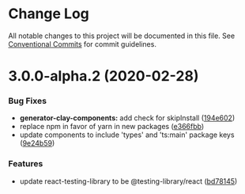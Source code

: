 # Change Log

All notable changes to this project will be documented in this file.
See [Conventional Commits](https://conventionalcommits.org) for commit guidelines.

# 3.0.0-alpha.2 (2020-02-28)

### Bug Fixes

-   **generator-clay-components:** add check for skipInstall ([194e602](https://github.com/liferay/clay/tree/master/packages/generator-clay-component/commit/194e602))
-   replace npm in favor of yarn in new packages ([e366fbb](https://github.com/liferay/clay/tree/master/packages/generator-clay-component/commit/e366fbb))
-   update components to include 'types' and 'ts:main' package keys ([9e24b59](https://github.com/liferay/clay/tree/master/packages/generator-clay-component/commit/9e24b59))

### Features

-   update react-testing-library to be @testing-library/react ([bd78145](https://github.com/liferay/clay/tree/master/packages/generator-clay-component/commit/bd78145))
